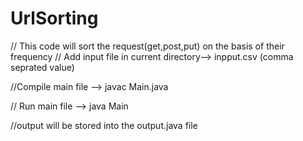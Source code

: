 # UrlSorting
// This code will sort the request(get,post,put) on the basis of their frequency
//  Add input file in current directory--> inpput.csv (comma seprated value)

//Compile main file -->  javac Main.java

// Run main file --> java Main

//output will be stored into the output.java file



